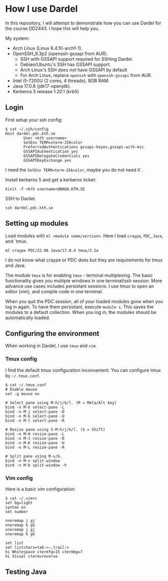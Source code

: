 # How I use Dardel
In this repository, I will attempt to demonstrate how you can use Dardel for
the course DD2443. I hope this will help you.

My system: 
- Arch Linux (Linux 6.4.10-arch1-1).
- OpenSSH_9.3p2 (openssh-gssapi from AUR).
    - SSH with GSSAPI support required for SSHing Dardel.
    - Debian/Ubuntu's SSH has GSSAPI support.
    - Arch Linux's SSH *does not* have GSSAPI by default
    - For Arch Linux, replace `openssh` with `openssh-gssapi` from AUR.
- Intel i5-7200U (2 cores, 4 threads), 8GB RAM.
- Java 17.0.8 (jdk17-openjdk).
- Kerberos 5 release 1.20.1 (krb5)

## Login

First setup your ssh config:
```
$ cat ~/.ssh/config
Host dardel.pdc.kth.se
        User <kth username>
        SetEnv TERM=xterm-256color
        PreferredAuthentications gssapi-keyex,gssapi-with-mic
        GSSAPIAuthentication yes
        GSSAPIDelegateCredentials yes
        GSSAPIKeyExchange yes
```
I need the `SetEnv TERM=term-256color`, maybe you do not need it`.

Install kerberos 5 and get a kerberos ticket:
```
kinit -f <kth username>@NADA.KTH.SE
```

SSH to Dardel.
```
ssh dardel.pdc.kth.se
```

## Setting up modules

Load modules with `ml <module name/version>`. Here I load `craype`, `PDC`,
`Java`, and `tmux.
```
ml craype PDC/22.06 Java/17.0.4 tmux/3.2a
```
I do not know what craype or PDC does but they are requirements for tmux and
Java.

The module `tmux` is for enabling `tmux` - terminal multiplexing. The basic
functionality gives you multiple windows in one terminal/ssh session. More
advance use cases includes persistant sessions. I use tmux to open an editor
(vim), and compile code in one terminal.

When you quit the PDC session, all of your loaded modules gone when you log in
again. To have them persistant, execute `module s`. This saves the modules to a
default collection. When you log in, the modules should be automatically
loaded.

## Configuring the environment
When working in Dardel, I use `tmux` and `vim`.
### Tmux config
I find the default tmux configuration inconvenient. You can configure tmux by
`~/.tmux.conf`.
```
$ cat ~/.tmux.conf
# Enable mouse
set -g mouse on

# Select pane using M-h/j/k/l. (M = Meta/Alt key)
bind -n M-h select-pane -L
bind -n M-j select-pane -D
bind -n M-k select-pane -U
bind -n M-l select-pane -R

# Resize pane using S-M-h/j/k/l. (S = Shift)
bind -n M-H resize-pane -L
bind -n M-J resize-pane -D
bind -n M-K resize-pane -U
bind -n M-L resize-pane -R

# Split pane using M-v/b.
bind -n M-v split-window
bind -n M-b split-window -h
```

### Vim config
Here is a basic vim configuration:
```
$ cat ~/.vimrc
set bg=light
syntax on
set number

nnoremap j gj
nnoremap k gk
vnoremap j gj
vnoremap k gk

set list
set listchars=tab:»―,trail:×
hi Whitespace ctermfg=15 ctermbg=7
hi Visual cterm=reverse

```

## Testing Java
